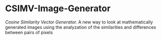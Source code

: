# CSIMV-Image-Generator
_Cosine Similarity Vector Generator._
A new way to look at mathematically generated images using the analyzation of the similarities and differences between pairs of pixels

